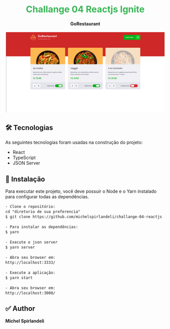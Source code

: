 <h1 align="center" style="color:#39b656">Challange 04 Reactjs Ignite</h1>

<h4 align="center">GoRestaurant</h4>
<p align="center">
  <img  src="./src/assets/images/goRestaurant.png" width="500">
</p>

## 🛠 Tecnologias

As seguintes tecnologias foram usadas na construção do projeto:

- React
- TypeScript
- JSON Server

## 🎲 Instalação

Para executar este projeto, você deve possuir o Node e o Yarn instalado para configurar todas as dependências.

```shell
- Clone o repositório:
cd "diretorio de sua preferencia"
$ git clone https://github.com/michelspirlandeli/challange-04-reactjs

- Para instalar as dependências:
$ yarn

- Execute o json server
$ yarn server

- Abra seu browser em:
http://localhost:3333/

- Execute a aplicação:
$ yarn start

- Abra seu browser em:
http://localhost:3000/
```

## ✅ Author

**Michel Spirlandeli**